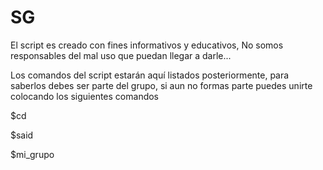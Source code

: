 # SG

El script es creado con fines informativos y educativos, No somos responsables del mal uso que puedan llegar a darle... 

Los comandos del script estarán aquí listados posteriormente, para saberlos debes ser parte del grupo, si aun no formas parte puedes unirte colocando los siguientes comandos 

$cd

$said

$mi_grupo


